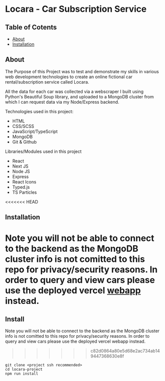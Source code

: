 # Locara - Car Subscription Service

## Table of Cotents

- [About](#about)
- [Installation](#install)

## About <a name="about"></a>

The Purpose of this Project was to test and demonstrate my skills in various web development technologies to create an online fictional car rental/subscription service called Locara.

All the data for each car was collected via a webscraper I built using Python's Beautiful Soup library, and uploaded to a MongoDB cluster from which I can request data via my Node/Express backend.

Technologies used in this project:

- HTML
- CSS/SCSS
- JavaScript/TypeScript
- MongoDB
- Git & Github

Libraries/Modules used in this project

- React
- Next JS
- Node JS
- Express
- React Icons
- Typed.js
- TS Particles

<<<<<<< HEAD
## Installation <a name="install"></a>
Note you will not be able to connect to the backend as the MongoDB cluster info is not comitted to this repo for privacy/security reasons. In order to query and view cars please use the deployed vercel <a href="">webapp</a> instead.
=======
## Install <a name="install"></a>
Note you will not be able to connect to the backend as the MongoDB cluster info is not comitted to this repo for privacy/security reasons. In order to query and view cars please use the deployed vercel webapp instead.
>>>>>>> c82d0864a80e5d68e2ac734ab149447368630e8f

```
git clone <project ssh recommended>
cd locara-project
npm run install 
```